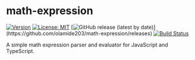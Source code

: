 # math-expression
[![Version](https://img.shields.io/npm/v/@olamide203/math-expression.svg)](https://www.npmjs.com/package/@olamide203/math-expression) [![License: MIT](https://img.shields.io/badge/License-MIT-yellow.svg)](https://github.com/olamide203/math-expression/blob/main/LICENSE) [![GitHub release (latest by date)](https://img.shields.io/github/v/release/olamide203/math-expression?)](https://github.com/olamide203/math-expression/releases) [![Build Status](https://github.com/olamide203/math-expression/workflows/CI/badge.svg)](https://github.com/olamide203/math-expression/actions)


<!-- description -->
A simple math expression parser and evaluator for JavaScript and TypeScript.